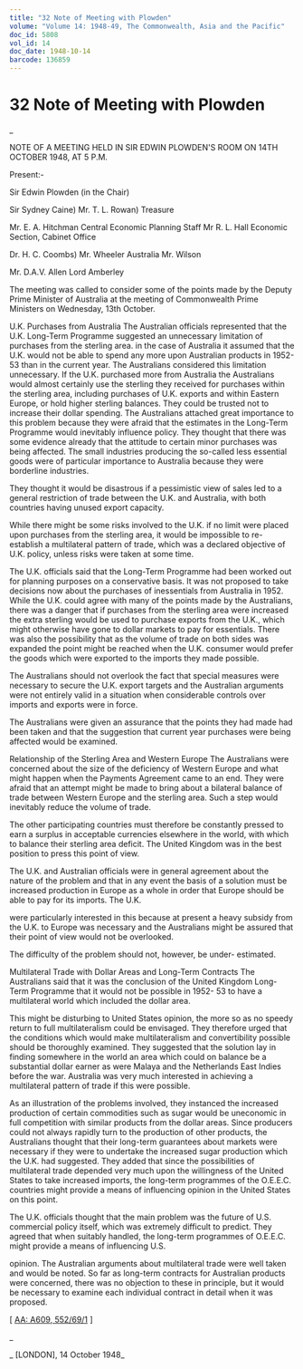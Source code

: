 ```yaml
---
title: "32 Note of Meeting with Plowden"
volume: "Volume 14: 1948-49, The Commonwealth, Asia and the Pacific"
doc_id: 5808
vol_id: 14
doc_date: 1948-10-14
barcode: 136859
---
```


# 32 Note of Meeting with Plowden

_

NOTE OF A MEETING HELD IN SIR EDWIN PLOWDEN'S ROOM ON 14TH OCTOBER 1948, AT 5 P.M.

Present:-

Sir Edwin Plowden (in the Chair)

Sir Sydney Caine) Mr. T. L. Rowan) Treasure

Mr. E. A. Hitchman Central Economic Planning Staff Mr R. L. Hall Economic Section, Cabinet Office

Dr. H. C. Coombs) Mr. Wheeler Australia Mr. Wilson

Mr. D.A.V. Allen Lord Amberley

The meeting was called to consider some of the points made by the Deputy Prime Minister of Australia at the meeting of Commonwealth Prime Ministers on Wednesday, 13th October.

U.K. Purchases from Australia The Australian officials represented that the U.K. Long-Term Programme suggested an unnecessary limitation of purchases from the sterling area. in the case of Australia it assumed that the U.K. would not be able to spend any more upon Australian products in 1952-53 than in the current year. The Australians considered this limitation unnecessary. If the U.K. purchased more from Australia the Australians would almost certainly use the sterling they received for purchases within the sterling area, including purchases of U.K. exports and within Eastern Europe, or hold higher sterling balances. They could be trusted not to increase their dollar spending. The Australians attached great importance to this problem because they were afraid that the estimates in the Long-Term Programme would inevitably influence policy. They thought that there was some evidence already that the attitude to certain minor purchases was being affected. The small industries producing the so-called less essential goods were of particular importance to Australia because they were borderline industries.

They thought it would be disastrous if a pessimistic view of sales led to a general restriction of trade between the U.K. and Australia, with both countries having unused export capacity.

While there might be some risks involved to the U.K. if no limit were placed upon purchases from the sterling area, it would be impossible to re-establish a multilateral pattern of trade, which was a declared objective of U.K. policy, unless risks were taken at some time.

The U.K. officials said that the Long-Term Programme had been worked out for planning purposes on a conservative basis. It was not proposed to take decisions now about the purchases of inessentials from Australia in 1952. While the U.K. could agree with many of the points made by the Australians, there was a danger that if purchases from the sterling area were increased the extra sterling would be used to purchase exports from the U.K., which might otherwise have gone to dollar markets to pay for essentials. There was also the possibility that as the volume of trade on both sides was expanded the point might be reached when the U.K. consumer would prefer the goods which were exported to the imports they made possible.

The Australians should not overlook the fact that special measures were necessary to secure the U.K. export targets and the Australian arguments were not entirely valid in a situation when considerable controls over imports and exports were in force.

The Australians were given an assurance that the points they had made had been taken and that the suggestion that current year purchases were being affected would be examined.

Relationship of the Sterling Area and Western Europe The Australians were concerned about the size of the deficiency of Western Europe and what might happen when the Payments Agreement came to an end. They were afraid that an attempt might be made to bring about a bilateral balance of trade between Western Europe and the sterling area. Such a step would inevitably reduce the volume of trade.

The other participating countries must therefore be constantly pressed to earn a surplus in acceptable currencies elsewhere in the world, with which to balance their sterling area deficit. The United Kingdom was in the best position to press this point of view.

The U.K. and Australian officials were in general agreement about the nature of the problem and that in any event the basis of a solution must be increased production in Europe as a whole in order that Europe should be able to pay for its imports. The U.K.

were particularly interested in this because at present a heavy subsidy from the U.K. to Europe was necessary and the Australians might be assured that their point of view would not be overlooked.

The difficulty of the problem should not, however, be under- estimated.

Multilateral Trade with Dollar Areas and Long-Term Contracts The Australians said that it was the conclusion of the United Kingdom Long-Term Programme that it would not be possible in 1952- 53 to have a multilateral world which included the dollar area.

This might be disturbing to United States opinion, the more so as no speedy return to full multilateralism could be envisaged. They therefore urged that the conditions which would make multilateralism and convertibility possible should be thoroughly examined. They suggested that the solution lay in finding somewhere in the world an area which could on balance be a substantial dollar earner as were Malaya and the Netherlands East Indies before the war. Australia was very much interested in achieving a multilateral pattern of trade if this were possible.

As an illustration of the problems involved, they instanced the increased production of certain commodities such as sugar would be uneconomic in full competition with similar products from the dollar areas. Since producers could not always rapidly turn to the production of other products, the Australians thought that their long-term guarantees about markets were necessary if they were to undertake the increased sugar production which the U.K. had suggested. They added that since the possibilities of multilateral trade depended very much upon the willingness of the United States to take increased imports, the long-term programmes of the O.E.E.C. countries might provide a means of influencing opinion in the United States on this point.

The U.K. officials thought that the main problem was the future of U.S. commercial policy itself, which was extremely difficult to predict. They agreed that when suitably handled, the long-term programmes of O.E.E.C. might provide a means of influencing U.S.

opinion. The Australian arguments about multilateral trade were well taken and would be noted. So far as long-term contracts for Australian products were concerned, there was no objection to these in principle, but it would be necessary to examine each individual contract in detail when it was proposed.

[ [AA: A609, 552/69/1](http://www.naa.gov.au/cgi-bin/Search?O=I&Number=136859) ]

_

_ [LONDON], 14 October 1948_

